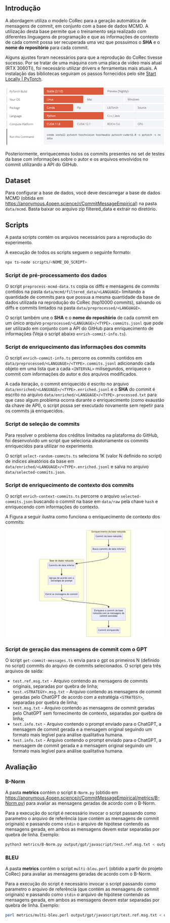 ## Introdução

A abordagem utiliza o modelo CoRec para a geração automática de mensagens de commit, em conjunto com a base de dados MCMD. A utilização desta base permite que o treinamento seja realizado com diferentes linguagens de programação e que as informações de contexto de cada commit possa ser recuperada uma vez que possuimos o **SHA** e o **nome do repositório** para cada commit.

Alguns ajustes foram necessários para que a reprodução do CoRec tivesse sucesso. Por se tratar de uma máquina com uma placa de vídeo mais atual (RTX 3060Ti), foi necessário utilizar drivers e ferramentas mais atuais. A instalação das bibliotecas seguiram os passos fornecidos pelo site [Start Locally | PyTorch](https://pytorch.org/get-started/locally/).

![Pytorch Instructions](https://github.com/abreuthrj/ufjf-tcc/blob/master/docs/pytorch.png?raw=true)

Posteriormente, enriquecemos todos os commits presentes no set de testes da base com informações sobre o autor e os arquivos envolvidos no commit utilizando a API do GitHub.

## Dataset

Para configurar a base de dados, você deve descarregar a base de dados MCMD (obtida em https://anonymous.4open.science/r/CommitMessageEmpirical) na pasta `data/mcmd`. Basta baixar oo arquivo zip filtered_data e extrair no diretório.

## Scripts

A pasta scripts contém os arquivos necessários para a reprodução do experimento.

A execução de todos os scripts seguem o seguinte formato:

```bash
npx ts-node scripts/<NOME_DO_SCRIPT>
```

### Script de pré-processamento dos dados

O script `preprocess-mcmd-data.ts` copia os diffs e mensagens de commits contidos na pasta `data/mcmd/filtered_data/<LANGUAGE>` limitando a quantidade de commits para que possua a mesma quantidade da base de dados utilizada na reprodução do CoRec (top10000 commits), salvando os diffs e commits limtados na pasta `data/preprocessed/<LANGUAGE>`.

O script também une o **SHA** e o **nome do repositório** de cada commit em um único arquivo `preprocessed/<LANGUAGE>/<TYPE>.commits.jsonl` que pode ser utilizado em conjunto com a API do GitHub para enriquecimento de informações (Veja o script abaixo `enrich-commit-info.ts`).

### Script de enriquecimento das informações dos commits

O script `enrich-commit-info.ts` percorre os commits contidos em `data/preprocessed/<LANGUAGE>/<TYPE>.commits.jsonl` adicionando cada objeto em uma lista que a cada `<INTERVAL>` milisegundos, enriquece o commit com informações do autor e dos arquivos modificados.

A cada iteração, o commit enriquecido é escrito no arquivo `data/enriched/<LANGUAGE>/<TYPE>.enriched.jsonl` e o **SHA** do commit é escrito no arquivo `data/enriched/<LANGUAGE>/<TYPE>.processed.txt` para que caso algum problema ocorra durante o enriquecimento (como exaustão da chave de API), o script possa ser executado novamente sem repetir para os commits já enriquecidos.

### Script de seleção de commits

Para resolver o problema dos créditos limitados na plataforma do GitHub, foi desenvolvido um script que seleciona aleatoriamente os commits enriquecidos para utilizar no experimento.

O script `select-random-commits.ts` seleciona 1K (valor N definido no script) de indices aleatórios da base em `data/enriched/<LANGUAGE>/<TYPE>.enriched.jsonl` e salva no arquivo `data/selected-commits.json`.

### Script de enriquecimento de contexto dos commits

O script `enrich-context-commits.ts` percorre o arquivo `selected-commits.json` buscando o commit na base em `data/raw` pela chave `hash` e enriquecendo com informações do contexto.

A Figura a seguir ilustra como funciona o enriquecimento de contexto dos commits:

![Enriquecimento dos Commits](https://github.com/abreuthrj/ufjf-tcc/blob/master/docs/enrich-reduced-dataset.png?raw=true)

### Script de geração das mensagens de commit com o GPT

O script `get-commit-messages.ts` envia para o gpt os primeiros N (definido no script) commits do arquivo de commits selecionados. O script gera três arquivos de saída:

- `test.ref.msg.txt` - Arquivo contendo as mensagens de commits originais, separadas por quebra de linha;
- `test.<STRATEGY>.msg.txt` - Arquivo contendo as mensagens de commit geradas pelo ChatGPT de acordo com a estratégia `<STRATEGY>`, separadas por quebra de linha;
- `test.msg.txt` - Arquivo contendo as mensagens de commit geradas pelo ChatGPT sem fornecimento de contexto, separadas por quebra de linha;
- `test.info.txt` - Arquivo contendo o prompt enviado para o ChatGPT, a mensagem de commit gerada e a mensagem original seguindo um formato mais legível para análise qualitativa humana.
- `test.info.txt` - Arquivo contendo o prompt enviado para o ChatGPT, a mensagem de commit gerada e a mensagem original seguindo um formato mais legível para análise qualitativa humana.

## Avaliação

### B-Norm

A pasta **metrics** contém o script `B-Norm.py` (obtido em https://anonymous.4open.science/r/CommitMessageEmpirical/metrics/B-Norm.py) para avaliar as mensagens geradas de acordo com o B-Norm.

Para a execução do script é necessário invocar o script passando como parametro o arquivo de referência (que contém as mensagens de commit originais) e passando como `stdin` o arquivo de hipótese contendo as mensagens gerada, em ambos as mensagens devem estar separadas por quebra de linha. Exemplo:

```bash
python3 metrics/B-Norm.py output/gpt/javascript/test.ref.msg.txt < output/gpt/javascript/test.msg.txt
```

### BLEU

A pasta **metrics** contém o script `multi-bleu.perl` (obtido a partir do projeto CoRec) para avaliar as mensagens geradas de acordo com o B-Norm.

Para a execução do script é necessário invocar o script passando como parametro o arquivo de referência (que contém as mensagens de commit originais) e passando como `stdin` o arquivo de hipótese contendo as mensagens gerada, em ambos as mensagens devem estar separadas por quebra de linha. Exemplo:

```bash
perl metrics/multi-bleu.perl output/gpt/javascript/test.ref.msg.txt < output/gpt/javascript/test.msg.txt
```
